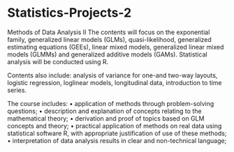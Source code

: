 # Statistics-Projects-2
Methods of Data Analysis II
The contents will focus on the exponential family, generalized linear models (GLMs), quasi-likelihood, generalized estimating equations (GEEs), linear mixed models, generalized linear mixed models (GLMMs) and generalized additive models (GAMs). Statistical analysis will be conducted using R. 

Contents also include: analysis of variance for one-and two-way layouts, logistic regression, loglinear models, longitudinal data, introduction to time series.

The course includes:
• application of methods through problem-solving questions;
• description and explanation of concepts relating to the mathematical theory;
• derivation and proof of topics based on GLM concepts and theory;
• practical application of methods on real data using statistical software R, with appropriate justification of use of these methods;
• interpretation of data analysis results in clear and non-technical language;
